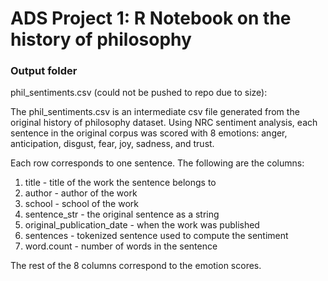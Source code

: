 # ADS Project 1:  R Notebook on the history of philosophy

### Output folder

phil_sentiments.csv (could not be pushed to repo due to size):

The phil_sentiments.csv is an intermediate csv file generated from the original history of philosophy dataset. Using NRC sentiment analysis, each sentence in the original corpus was scored with 8 emotions: anger, anticipation, disgust, fear, joy, sadness, and trust. 

Each row corresponds to one sentence. The following are the columns:

1. title - title of the work the sentence belongs to
2. author - author of the work
3. school - school of the work
4. sentence_str - the original sentence as a string
5. original_publication_date - when the work was published
6. sentences - tokenized sentence used to compute the sentiment
7. word.count - number of words in the sentence

The rest of the 8 columns correspond to the emotion scores.
